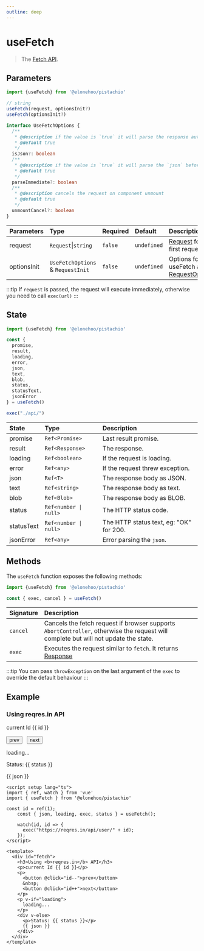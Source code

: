 ```yaml
---
outline: deep
---
```


<script setup lang="ts">
import { ref, watch } from 'vue'
import { useFetch } from '@elonehoo/pistachio'

const id = ref(1);
    const { json, loading, exec, status } = useFetch();

    watch(id, id => {
      exec("https://reqres.in/api/user/" + id);
    });
</script>

# useFetch

> The [Fetch API](https://developer.mozilla.org/en-US/docs/Web/API/Fetch).

## Parameters

```typescript
import {useFetch} from '@elonehoo/pistachio'

// string
useFetch(request, optionsInit?)
useFetch(optionsInit?)

interface UseFetchOptions {
  /**
   * @description if the value is `true` it will parse the response automatically `json`
   * @default true
   */
  isJson?: boolean
  /**
   * @description if the value is `true` it will parse the `json` before resolving the promise
   * @default true
   */
  parseImmediate?: boolean
  /**
   * @description cancels the request on component unmount
   * @default true
   */
  unmountCancel?: boolean
}
```

| Parameters | Type | Required | Default | Description |
| :--------- | :--- | :------- | :------ | :---------- |
| request | `Request`\|`string` | `false`| `undefined` | [Request](https://developer.mozilla.org/en-US/docs/Web/API/Request) for the first request |
| optionsInit | `UseFetchOptions` & `RequestInit` | `false` | `undefined` | Options for useFetch and [RequestOptions](https://developer.mozilla.org/en-US/docs/Web/API/Fetch_API/Using_Fetch) |

:::tip
If `request` is passed, the request will execute immediately, otherwise you need to call `exec(url)`
:::

## State

```typescript
import {useFetch} from '@elonehoo/pistachio'

const {
  promise,
  result,
  loading,
  error,
  json,
  text,
  blob,
  status,
  statusText,
  jsonError
} = useFetch()

exec("./api/")
```

| State      | Type                 | Description                             |
| :--------- | :------------------- | :-------------------------------------- |
| promise    | `Ref<Promise>`       | Last result promise.                    |
| result     | `Ref<Response>`      | The response.                           |
| loading    | `Ref<boolean>`       | If the request is loading.              |
| error      | `Ref<any>`           | If the request threw exception.         |
| json       | `Ref<T>`             | The response body as JSON.              |
| text       | `Ref<string>`        | The response body as text.              |
| blob       | `Ref<Blob>`          | The response body as BLOB.              |
| status     | `Ref<number \| null>` | The HTTP status code.                   |
| statusText | `Ref<number \| null>` | The HTTP status text, eg: "OK" for 200. |
| jsonError  | `Ref<any>`           | Error parsing the `json`.               |

## Methods

The `useFetch` function exposes the following methods:

```typescript
import {useFetch} from '@elonehoo/pistachio'

const { exec, cancel } = useFetch()
```

| Signature | Description |
| :-------- | :---------- |
| `cancel` | Cancels the fetch request if browser supports `AbortController`, otherwise the request will complete but will not update the state. |
| `exec` | Executes the request similar to `fetch`. It returns [Response](https://developer.mozilla.org/en-US/docs/Web/API/Response) |

:::tip
You can pass `throwException` on the last argument of the `exec` to override the default behaviour
:::

## Example

<div id="fetch">
  <h3>Using <b>reqres.in</b> API</h3>
  <p>current Id {{ id }}</p>
  <p>
    <button @click="id--">prev</button>
    &nbsp;
    <button @click="id++">next</button>
  </p>
  <p v-if="loading">
    loading...
  </p>
  <div v-else>
    <p>Status: {{ status }}</p>
    {{ json }}
  </div>
</div>

```vue
<script setup lang="ts">
import { ref, watch } from 'vue'
import { useFetch } from '@elonehoo/pistachio'

const id = ref(1);
    const { json, loading, exec, status } = useFetch();

    watch(id, id => {
      exec("https://reqres.in/api/user/" + id);
    });
</script>

<template>
  <div id="fetch">
    <h3>Using <b>reqres.in</b> API</h3>
    <p>current Id {{ id }}</p>
    <p>
      <button @click="id--">prev</button>
      &nbsp;
      <button @click="id++">next</button>
    </p>
    <p v-if="loading">
      loading...
    </p>
    <div v-else>
      <p>Status: {{ status }}</p>
      {{ json }}
    </div>
  </div>
</template>
```
